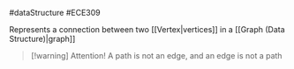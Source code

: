 #dataStructure #ECE309 

Represents a connection between two [[Vertex|vertices]] in a [[Graph (Data Structure)|graph]]

>[!warning] Attention!
>A path is not an edge, and an edge is not a path